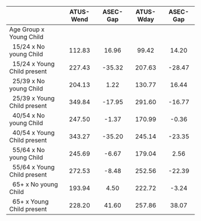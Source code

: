 
|                      |    ATUS-Wend |     ASEC-Gap |    ATUS-Wday |     ASEC-Gap |
| -------------------- | :----------: | :----------: | :----------: | :----------: |
| Age Group x Young Child |              |              |              |              |
| &nbsp;&nbsp;15/24 x No young Child |       112.83 |        16.96 |        99.42 |        14.20 |
| &nbsp;&nbsp;15/24 x Young Child present |       227.43 |       -35.32 |       207.63 |       -28.47 |
| &nbsp;&nbsp;25/39 x No young Child |       204.13 |         1.22 |       130.77 |        16.44 |
| &nbsp;&nbsp;25/39 x Young Child present |       349.84 |       -17.95 |       291.60 |       -16.77 |
| &nbsp;&nbsp;40/54 x No young Child |       247.50 |        -1.37 |       170.99 |        -0.36 |
| &nbsp;&nbsp;40/54 x Young Child present |       343.27 |       -35.20 |       245.14 |       -23.35 |
| &nbsp;&nbsp;55/64 x No young Child |       245.69 |        -6.67 |       179.04 |         2.56 |
| &nbsp;&nbsp;55/64 x Young Child present |       272.53 |        -8.48 |       252.56 |       -22.39 |
| &nbsp;&nbsp;65+ x No young Child |       193.94 |         4.50 |       222.72 |        -3.24 |
| &nbsp;&nbsp;65+ x Young Child present |       228.20 |        41.60 |       257.86 |        38.07 |


